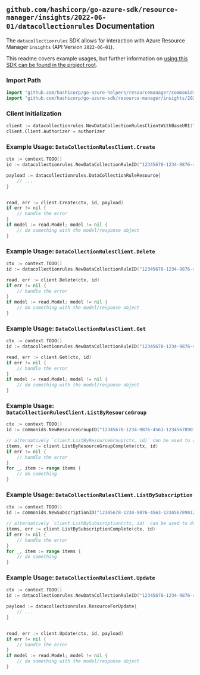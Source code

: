 
## `github.com/hashicorp/go-azure-sdk/resource-manager/insights/2022-06-01/datacollectionrules` Documentation

The `datacollectionrules` SDK allows for interaction with Azure Resource Manager `insights` (API Version `2022-06-01`).

This readme covers example usages, but further information on [using this SDK can be found in the project root](https://github.com/hashicorp/go-azure-sdk/tree/main/docs).

### Import Path

```go
import "github.com/hashicorp/go-azure-helpers/resourcemanager/commonids"
import "github.com/hashicorp/go-azure-sdk/resource-manager/insights/2022-06-01/datacollectionrules"
```


### Client Initialization

```go
client := datacollectionrules.NewDataCollectionRulesClientWithBaseURI("https://management.azure.com")
client.Client.Authorizer = authorizer
```


### Example Usage: `DataCollectionRulesClient.Create`

```go
ctx := context.TODO()
id := datacollectionrules.NewDataCollectionRuleID("12345678-1234-9876-4563-123456789012", "example-resource-group", "dataCollectionRuleName")

payload := datacollectionrules.DataCollectionRuleResource{
	// ...
}


read, err := client.Create(ctx, id, payload)
if err != nil {
	// handle the error
}
if model := read.Model; model != nil {
	// do something with the model/response object
}
```


### Example Usage: `DataCollectionRulesClient.Delete`

```go
ctx := context.TODO()
id := datacollectionrules.NewDataCollectionRuleID("12345678-1234-9876-4563-123456789012", "example-resource-group", "dataCollectionRuleName")

read, err := client.Delete(ctx, id)
if err != nil {
	// handle the error
}
if model := read.Model; model != nil {
	// do something with the model/response object
}
```


### Example Usage: `DataCollectionRulesClient.Get`

```go
ctx := context.TODO()
id := datacollectionrules.NewDataCollectionRuleID("12345678-1234-9876-4563-123456789012", "example-resource-group", "dataCollectionRuleName")

read, err := client.Get(ctx, id)
if err != nil {
	// handle the error
}
if model := read.Model; model != nil {
	// do something with the model/response object
}
```


### Example Usage: `DataCollectionRulesClient.ListByResourceGroup`

```go
ctx := context.TODO()
id := commonids.NewResourceGroupID("12345678-1234-9876-4563-123456789012", "example-resource-group")

// alternatively `client.ListByResourceGroup(ctx, id)` can be used to do batched pagination
items, err := client.ListByResourceGroupComplete(ctx, id)
if err != nil {
	// handle the error
}
for _, item := range items {
	// do something
}
```


### Example Usage: `DataCollectionRulesClient.ListBySubscription`

```go
ctx := context.TODO()
id := commonids.NewSubscriptionID("12345678-1234-9876-4563-123456789012")

// alternatively `client.ListBySubscription(ctx, id)` can be used to do batched pagination
items, err := client.ListBySubscriptionComplete(ctx, id)
if err != nil {
	// handle the error
}
for _, item := range items {
	// do something
}
```


### Example Usage: `DataCollectionRulesClient.Update`

```go
ctx := context.TODO()
id := datacollectionrules.NewDataCollectionRuleID("12345678-1234-9876-4563-123456789012", "example-resource-group", "dataCollectionRuleName")

payload := datacollectionrules.ResourceForUpdate{
	// ...
}


read, err := client.Update(ctx, id, payload)
if err != nil {
	// handle the error
}
if model := read.Model; model != nil {
	// do something with the model/response object
}
```
